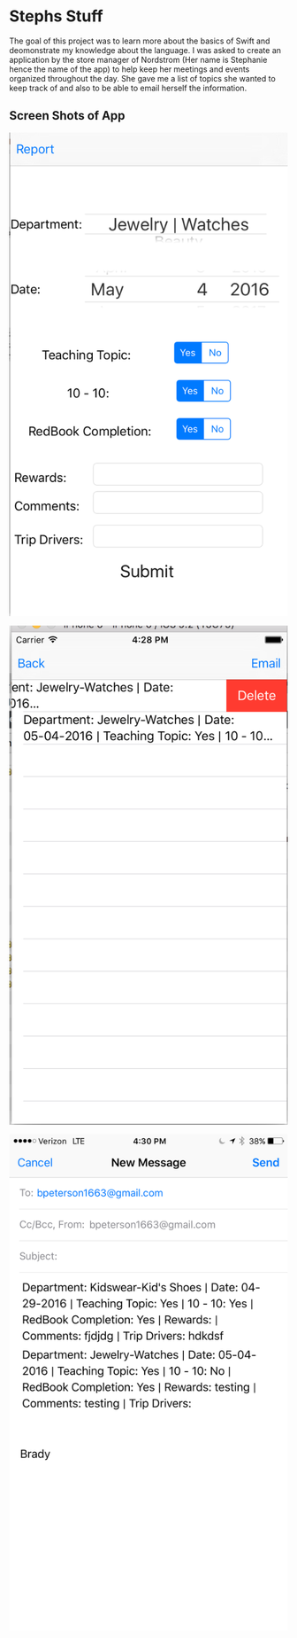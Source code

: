 # Stephs Stuff
The goal of this project was to learn more about the basics of Swift and deomonstrate my knowledge about the language. I was asked to create an application by the store manager of Nordstrom (Her name is Stephanie hence the name of the app) to help keep her meetings and events organized throughout the day. She gave me a list of topics she wanted to keep track of and also to be able to email herself the information. 

  

## Screen Shots of App


![alt text](screenshots/home.png "The Home Page of the App")

![alt text](screenshots/task_list.png "The Task Lisk Page With Delete Functionality")

![alt text](screenshots/email.png "Email Option")
